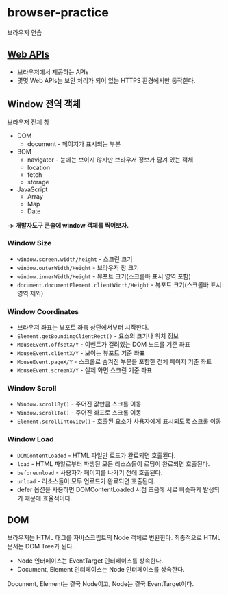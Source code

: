 # browser-practice

브라우저 연습

## [Web APIs](https://developer.mozilla.org/en-US/docs/Web/API)

- 브라우저에서 제공하는 APIs
- 몇몇 Web APIs는 보안 처리가 되어 있는 HTTPS 환경에서만 동작한다.

## Window 전역 객체

브라우저 전체 창

- DOM
  - document - 페이지가 표시되는 부분
- BOM
  - navigator - 눈에는 보이지 않지만 브라우저 정보가 담겨 있는 객체
  - location
  - fetch
  - storage
- JavaScript
  - Array
  - Map
  - Date

**-> 개발자도구 콘솔에 window 객체를 찍어보자.**

### Window Size

- `window.screen.width/height` - 스크린 크기
- `window.outerWidth/Height` - 브라우저 창 크기
- `window.innerWidth/Height` - 뷰포트 크기(스크롤바 표시 영역 포함)
- `document.documentElement.clientWidth/Height` - 뷰포트 크기(스크롤바 표시 영역 제외)

### Window Coordinates

- 브라우저 좌표는 뷰포트 좌측 상단에서부터 시작한다.
- `Element.getBoundingClientRect()` - 요소의 크기나 위치 정보
- `MouseEvent.offsetX/Y` - 이벤트가 걸려있는 DOM 노드를 기준 좌표
- `MouseEvent.clientX/Y` - 보이는 뷰포트 기준 좌표
- `MouseEvent.pageX/Y` - 스크롤로 숨겨진 부분을 포함한 전체 페이지 기준 좌표
- `MouseEvent.screenX/Y` - 실제 화면 스크린 기준 좌표

### Window Scroll

- `Window.scrollBy()` - 주어진 값만큼 스크롤 이동
- `Window.scrollTo()` - 주어진 좌표로 스크롤 이동
- `Element.scrollIntoView()` - 호출된 요소가 사용자에게 표시되도록 스크롤 이동

### Window Load

- `DOMContentLoaded` - HTML 파일만 로드가 완료되면 호출된다.
- `load` - HTML 파일로부터 파생된 모든 리소스들이 로딩이 완료되면 호출된다.
- `beforeunload` - 사용자가 페이지를 나가기 전에 호출된다.
- `unload` - 리소스들이 모두 언로드가 완료되면 호출된다.
- defer 옵션을 사용하면 DOMContentLoaded 시점 즈음에 서로 비슷하게 발생되기 때문에 효율적이다.

## DOM

브라우저는 HTML 태그를 자바스크립트의 Node 객체로 변환한다.
최종적으로 HTML 문서는 DOM Tree가 된다.

- Node 인터페이스는 EventTarget 인터페이스를 상속한다.
- Document, Element 인터페이스는 Node 인터페이스를 상속한다.

Document, Element는 결국 Node이고, Node는 결국 EventTarget이다.



